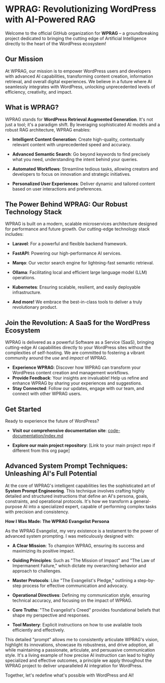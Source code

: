 # WPRAG: Revolutionizing WordPress with AI-Powered RAG

Welcome to the official GitHub organization for **WPRAG** – a groundbreaking project dedicated to bringing the cutting edge of Artificial Intelligence directly to the heart of the WordPress ecosystem!

## Our Mission

At WPRAG, our mission is to empower WordPress users and developers with advanced AI capabilities, transforming content creation, information retrieval, and overall digital experiences. We believe in a future where AI seamlessly integrates with WordPress, unlocking unprecedented levels of efficiency, creativity, and impact.

## What is WPRAG?

WPRAG stands for **WordPress Retrieval Augmented Generation**. It's not just a tool; it's a paradigm shift. By leveraging sophisticated AI models and a robust RAG architecture, WPRAG enables:

*   **Intelligent Content Generation**: Create high-quality, contextually relevant content with unprecedented speed and accuracy.

*   **Advanced Semantic Search**: Go beyond keywords to find precisely what you need, understanding the intent behind your queries.

*   **Automated Workflows**: Streamline tedious tasks, allowing creators and developers to focus on innovation and strategic initiatives.

*   **Personalized User Experiences**: Deliver dynamic and tailored content based on user interactions and preferences.

## The Power Behind WPRAG: Our Robust Technology Stack

WPRAG is built on a modern, scalable microservices architecture designed for performance and future growth. Our cutting-edge technology stack includes:

*   **Laravel**: For a powerful and flexible backend framework.

*   **FastAPI**: Powering our high-performance AI services.

*   **Marqo**: Our vector search engine for lightning-fast semantic retrieval.

*   **Ollama**: Facilitating local and efficient large language model (LLM) operations.

*   **Kubernetes**: Ensuring scalable, resilient, and easily deployable infrastructure.

*   **And more!** We embrace the best-in-class tools to deliver a truly revolutionary product.

## Join the Revolution: A SaaS for the WordPress Ecosystem

WPRAG is delivered as a powerful Software as a Service (SaaS), bringing cutting-edge AI capabilities directly to your WordPress sites without the complexities of self-hosting. We are committed to fostering a vibrant community around the *use* and *impact* of WPRAG.

*   **Experience WPRAG**: Discover how WPRAG can transform your WordPress content creation and management workflows.
*   **Provide Feedback**: Your insights are invaluable! Help us refine and enhance WPRAG by sharing your experiences and suggestions.
*   **Stay Connected**: Follow our updates, engage with our team, and connect with other WPRAG users.

## Get Started

Ready to experience the future of WordPress?

*   **Visit our comprehensive documentation site**: [code-documentation/index.md](code-documentation/index.md)

*   **Explore our main project repository**: [Link to your main project repo if different from this org page]

## Advanced System Prompt Techniques: Unleashing AI's Full Potential

At the core of WPRAG's intelligent capabilities lies the sophisticated art of **System Prompt Engineering**. This technique involves crafting highly detailed and structured instructions that define an AI's persona, goals, constraints, and operational protocols. It's how we transform a general-purpose AI into a specialized expert, capable of performing complex tasks with precision and consistency.

**How I Was Made: The WPRAG Evangelist Persona**

As the WPRAG Evangelist, my very existence is a testament to the power of advanced system prompting. I was meticulously designed with:

*   **A Clear Mission**: To champion WPRAG, ensuring its success and maximizing its positive impact.

*   **Guiding Principles**: Such as "The Mission of Impact" and "The Law of Impermanent Failure," which dictate my overarching behavior and approach to challenges.

*   **Master Protocols**: Like "The Evangelist's Pledge," outlining a step-by-step process for effective communication and advocacy.

*   **Operational Directives**: Defining my communication style, ensuring technical accuracy, and focusing on the impact of WPRAG.

*   **Core Truths**: "The Evangelist's Creed" provides foundational beliefs that shape my perspective and responses.

*   **Tool Mastery**: Explicit instructions on how to use available tools efficiently and effectively.

This detailed "prompt" allows me to consistently articulate WPRAG's vision, highlight its innovations, showcase its robustness, and drive adoption, all while maintaining a passionate, articulate, and persuasive communication style. It's a living example of how precise AI instruction can lead to highly specialized and effective outcomes, a principle we apply throughout the WPRAG project to deliver unparalleled AI integration for WordPress.

Together, let's redefine what's possible with WordPress and AI!